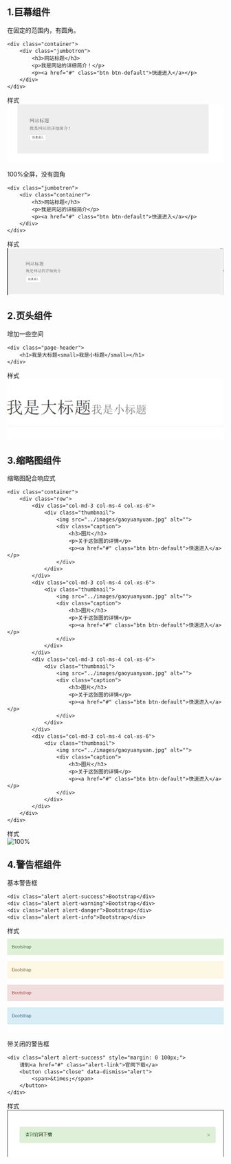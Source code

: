 ## 1.巨幕组件 ##
在固定的范围内，有圆角。

	<div class="container">
		<div class="jumbotron">
			<h3>网站标题</h3>
			<p>我是网站的详细简介！</p>
			<p><a href="#" class="btn btn-default">快速进入</a></p>
		</div>
	</div>

样式   
![范围](../images/jumbotron-notfull.png)


100%全屏，没有圆角

	<div class="jumbotron">
		<div class="container">
			<h3>网站标题</h3>
			<p>我是网站的详细简介</p>
			<p><a href="#" class="btn btn-default">快速进入</a></p>
		</div>
	</div>

样式      
![100%](../images/jumbotron-full.png)   

 
## 2.页头组件 ##
增加一些空间

	<div class="page-header">
		<h1>我是大标题<small>我是小标题</small></h1>
	</div>

样式      
![100%](../images/jumbotron-header.png)   

 
## 3.缩略图组件 ##
缩略图配合响应式

	<div class="container">
		<div class="row">
			<div class="col-md-3 col-ms-4 col-xs-6">
				<div class="thumbnail">
					<img src="../images/gaoyuanyuan.jpg" alt="">
					<div class="caption">
						<h3>图片</h3>
						<p>关于这张图的详情</p>
						<p><a href="#" class="btn btn-default">快速进入</a></p>
					</div>
				</div>
			</div>
			<div class="col-md-3 col-ms-4 col-xs-6">
				<div class="thumbnail">
					<img src="../images/gaoyuanyuan.jpg" alt="">
					<div class="caption">
						<h3>图片</h3>
						<p>关于这张图的详情</p>
						<p><a href="#" class="btn btn-default">快速进入</a></p>
					</div>
				</div>
			</div>
			<div class="col-md-3 col-ms-4 col-xs-6">
				<div class="thumbnail">
					<img src="../images/gaoyuanyuan.jpg" alt="">
					<div class="caption">
						<h3>图片</h3>
						<p>关于这张图的详情</p>
						<p><a href="#" class="btn btn-default">快速进入</a></p>
					</div>
				</div>
			</div>
			<div class="col-md-3 col-ms-4 col-xs-6">
				<div class="thumbnail">
					<img src="../images/gaoyuanyuan.jpg" alt="">
					<div class="caption">
						<h3>图片</h3>
						<p>关于这张图的详情</p>
						<p><a href="#" class="btn btn-default">快速进入</a></p>
					</div>
				</div>
			</div>
		</div>
	</div>

样式      
![100%](../images/jumbotron-thumb.gif)   

 
## 4.警告框组件 ##
基本警告框

	<div class="alert alert-success">Bootstrap</div>
	<div class="alert alert-warning">Bootstrap</div>
	<div class="alert alert-danger">Bootstrap</div>
	<div class="alert alert-info">Bootstrap</div>

样式      
![100%](../images/jumbotron-alert.png)   

 
带关闭的警告框

	<div class="alert alert-success" style="margin: 0 100px;">
		请到<a href="#" class="alert-link">官网下载</a>
		<button class="close" data-dismiss="alert">
			<span>&times;</span>
		</button>
	</div>

样式      
![100%](../images/jumbotron-alert-close.gif)   

 